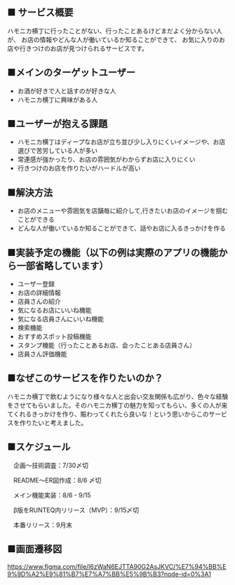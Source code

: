 ## ■ サービス概要

  ハモニカ横丁に行ったことがない、行ったことあるけどまだよく分からない人が、
  お店の情報やどんな人が働いているか知ることができて、
  お気に入りのお店や行きつけのお店が見つけられるサービスです。

## ■メインのターゲットユーザー

* お酒が好きで人と話すのが好きな人
* ハモニカ横丁に興味がある人

## ■ユーザーが抱える課題

* ハモニカ横丁はディープなお店が立ち並び少し入りにくいイメージや、お店選びで苦労している人が多い
* 常連感が強かったり、お店の雰囲気がわからずお店に入りにくい
* 行きつけのお店を作りたいがハードルが高い

## ■解決方法

* お店のメニューや雰囲気を店舗毎に紹介して,行きたいお店のイメージを掴むことができる
* どんな人が働いているか知ることができて、話やお店に入るきっかけを作る

## ■実装予定の機能（以下の例は実際のアプリの機能から一部省略しています）

* ユーザー登録
* お店の詳細情報
* 店員さんの紹介
* 気になるお店にいいね機能
* 気になる店員さんにいいね機能
* 検索機能
* おすすめスポット投稿機能
* スタンプ機能（行ったことあるお店、会ったことある店員さん）
* 店員さん評価機能

## ■なぜこのサービスを作りたいのか？

ハモニカ横丁で飲むようになり様々な人と出会い交友関係も広がり、色々な経験をさせてもらいました。そのハモニカ横丁の魅力を知ってもらい、多くの人が来てくれるきっかけを作り、賑わってくれたら良いな！という思いからこのサービスを作りたいと考えました。

## ■スケジュール

　企画〜技術調査：7/30〆切

　README〜ER図作成：8/6 〆切

　メイン機能実装：8/6 - 9/15

　β版をRUNTEQ内リリース（MVP）：9/15〆切

　本番リリース：9月末

## ■画面遷移図
  https://www.figma.com/file/l6zWaN6EJTTA90G2AsJKVC/%E7%94%BB%E9%9D%A2%E9%81%B7%E7%A7%BB%E5%9B%B3?node-id=0%3A1